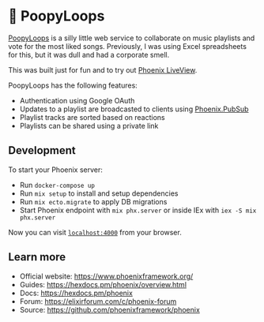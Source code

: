 # 💩 PoopyLoops

[PoopyLoops](https://poopyloops.fyi) is a silly little web service to collaborate on music playlists and vote for the most liked songs.
Previously, I was using Excel spreadsheets for this, but it was dull and had a corporate smell.

This was built just for fun and to try out [Phoenix LiveView](https://hexdocs.pm/phoenix_live_view/Phoenix.LiveView.html).

PoopyLoops has the following features:

* Authentication using Google OAuth
* Updates to a playlist are broadcasted to clients using [Phoenix.PubSub](https://hexdocs.pm/phoenix_pubsub/2.1.3/Phoenix.PubSub.html)
* Playlist tracks are sorted based on reactions
* Playlists can be shared using a private link

## Development

To start your Phoenix server:

  * Run `docker-compose up`
  * Run `mix setup` to install and setup dependencies
  * Run `mix ecto.migrate` to apply DB migrations
  * Start Phoenix endpoint with `mix phx.server` or inside IEx with `iex -S mix phx.server`

Now you can visit [`localhost:4000`](http://localhost:4000) from your browser.

## Learn more

  * Official website: https://www.phoenixframework.org/
  * Guides: https://hexdocs.pm/phoenix/overview.html
  * Docs: https://hexdocs.pm/phoenix
  * Forum: https://elixirforum.com/c/phoenix-forum
  * Source: https://github.com/phoenixframework/phoenix
